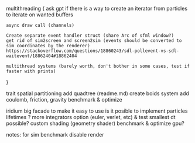 multithreading {
	ask gpt if there is a way to create an iterator from particles to iterate on wanted buffers
	
	async draw call (channels)

	Create separate event handler struct (share Arc of sfml window?)
	get rid of sim2screen and screen2sim (events should be converted to sim coordinates by the renderer)
	https://stackoverflow.com/questions/18860243/sdl-pollevent-vs-sdl-waitevent/18862404#18862404

	multithread systems (barely worth, don't bother in some cases, test if faster with prints)
}

trait spatial partitioning
add quadtree (readme.md)
create boids system
add coulomb, friction, gravity
benchmark & optimize

iridium big facade to make it easy to use
is it posible to implement particles lifetimes ?
more integrators option (euler, verlet, etc) & test smallest dt possible?
custom shading (geometry shader)
benchmark & optimize gpu?

notes:
for sim benchmark disable render
